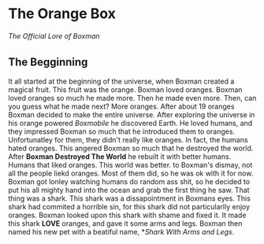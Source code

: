 # The Orange Box
###### The Official Lore of Boxman


## The Begginning

  It all started at the beginning of the universe, when Boxman created a magical fruit. This fruit was the orange. Boxman loved oranges. Boxman loved oranges so much he made more. Then he made even more. Then, can you guess what he made next? More oranges. After about 19 oranges Boxman decided to make the entire universe. After exploring the universe in his orange powered *Boxmobile* he discovered Earth. He loved humans, and they impressed Boxman so much that he introduced them to oranges. Unfortunatley for them, they didn't really like oranges. In fact, the humans hated oranges. This angered Boxman so much that he destroyed the world. After **Boxman Destroyed The World** he rebuilt it with better humans. Humans that liked oranges. This world was better. to Boxman's dismay, not all the people liekd oranges. Most of them did, so he was ok with it for now. Boxman got lonley watching humans do random ass shit, so he decided to put his all mighty hand into the ocean and grab the first thing he saw. That thing was a shark. This shark was a dissapointment in Boxmans eyes. This shark had commited a horrible sin, for this shark did not particularlly enjoy oranges. Boxman looked upon this shark with shame and fixed it. It made this shark **LOVE** oranges, and gave it some arms and legs. Boxman then named his new pet with a beatiful name, **Shark With Arms and Legs*. 

